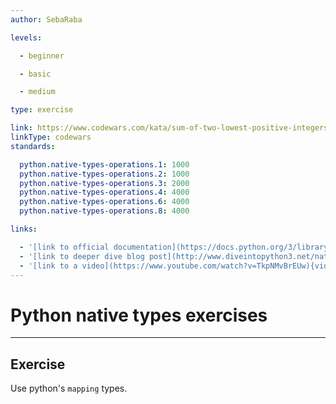 ```yaml
---
author: SebaRaba

levels:

  - beginner

  - basic

  - medium

type: exercise

link: https://www.codewars.com/kata/sum-of-two-lowest-positive-integers
linkType: codewars
standards:

  python.native-types-operations.1: 1000
  python.native-types-operations.2: 1000
  python.native-types-operations.3: 2000
  python.native-types-operations.4: 4000
  python.native-types-operations.6: 4000
  python.native-types-operations.8: 4000

links:

  - '[link to official documentation](https://docs.python.org/3/library/stdtypes.html){website}'
  - '[link to deeper dive blog post](http://www.diveintopython3.net/native-datatypes.html){website}'
  - '[link to a video](https://www.youtube.com/watch?v=TkpNMvBrEUw){video}'
---
```


# Python native types exercises

---
## Exercise

Use python's `mapping` types.
 
